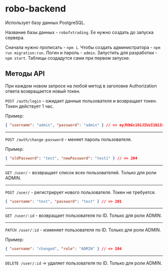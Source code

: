 # robo-backend

Использует базу данных PostgreSQL.

Название базы данных - `robofxtrading`. Ее нужно создать до запуска сервера.

Сначала нужно прописать - `npm i`.
Чтобы создать администратора - `npm run migration:run`. Логин и пароль - `admin`.
Запустить для разработки - `npm start`. Таблицы создадутся сами при первом запуске.

## Методы API

При каждом новом запросе на любой метод в заголовке Authorization ответа возвращается новый токен.

`POST /auth/login` - ожидает данные пользователя и возвращает токен. Токен действует 1 час.

Пример:

```json
{ "username": "admin", "password": "admin" } // => eyJhbGciOiJIUzI1NiIsInR5cCI6IkpXVCJ9.eyJ1c2VySWQiO...
```

---

`POST /auth/change-password` - меняет пароль пользователя.

Пример:

```json
{ "oldPassword": "test", "newPassword": "test1" } // => 204
```

---

`GET /user/` - возвращает список всех пользователей. Только для роли ADMIN.

---

`POST /user/` - регистрирует нового пользователя. Токен не требуется.

```json
{ "username": "test", "password": "test" } // => 201
```

---

`GET /user/:id` - возвращает пользователя по ID. Только для роли ADMIN.

---

`PATCH /user/:id` - изменяет пользователя по ID. Только для роли ADMIN.

Пример:

```json
{ "username": "changed", "role": "ADMIN" } // => 204
```

---

`DELETE /user/:id` -> удаляет пользователя по ID. Только для роли ADMIN.